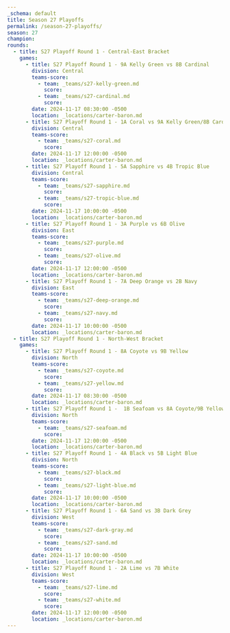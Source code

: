 ```yaml
---
_schema: default
title: Season 27 Playoffs
permalink: /season-27-playoffs/
season: 27
champion:
rounds:
  - title: S27 Playoff Round 1 - Central-East Bracket
    games:
      - title: S27 Playoff Round 1 - 9A Kelly Green vs 8B Cardinal
        division: Central
        teams-score:
          - team: _teams/s27-kelly-green.md
            score:
          - team: _teams/s27-cardinal.md
            score:
        date: 2024-11-17 08:30:00 -0500
        location: _locations/carter-baron.md
      - title: S27 Playoff Round 1 - 1A Coral vs 9A Kelly Green/8B Cardinal
        division: Central
        teams-score:
          - team: _teams/s27-coral.md
            score:
        date: 2024-11-17 12:00:00 -0500
        location: _locations/carter-baron.md
      - title: S27 Playoff Round 1 - 5A Sapphire vs 4B Tropic Blue
        division: Central
        teams-score:
          - team: _teams/s27-sapphire.md
            score:
          - team: _teams/s27-tropic-blue.md
            score:
        date: 2024-11-17 10:00:00 -0500
        location: _locations/carter-baron.md
      - title: S27 Playoff Round 1 - 3A Purple vs 6B Olive
        division: East
        teams-score:
          - team: _teams/s27-purple.md
            score:
          - team: _teams/s27-olive.md
            score:
        date: 2024-11-17 12:00:00 -0500
        location: _locations/carter-baron.md
      - title: S27 Playoff Round 1 - 7A Deep Orange vs 2B Navy
        division: East
        teams-score:
          - team: _teams/s27-deep-orange.md
            score:
          - team: _teams/s27-navy.md
            score:
        date: 2024-11-17 10:00:00 -0500
        location: _locations/carter-baron.md
  - title: S27 Playoff Round 1 - North-West Bracket
    games:
      - title: S27 Playoff Round 1 - 8A Coyote vs 9B Yellow
        division: North
        teams-score:
          - team: _teams/s27-coyote.md
            score:
          - team: _teams/s27-yellow.md
            score:
        date: 2024-11-17 08:30:00 -0500
        location: _locations/carter-baron.md
      - title: S27 Playoff Round 1 -  1B Seafoam vs 8A Coyote/9B Yellow
        division: North
        teams-score:
          - team: _teams/s27-seafoam.md
            score:
        date: 2024-11-17 12:00:00 -0500
        location: _locations/carter-baron.md
      - title: S27 Playoff Round 1 - 4A Black vs 5B Light Blue
        division: North
        teams-score:
          - team: _teams/s27-black.md
            score:
          - team: _teams/s27-light-blue.md
            score:
        date: 2024-11-17 10:00:00 -0500
        location: _locations/carter-baron.md
      - title: S27 Playoff Round 1 - 6A Sand vs 3B Dark Grey
        division: West
        teams-score:
          - team: _teams/s27-dark-gray.md
            score:
          - team: _teams/s27-sand.md
            score:
        date: 2024-11-17 10:00:00 -0500
        location: _locations/carter-baron.md
      - title: S27 Playoff Round 1 - 2A Lime vs 7B White
        division: West
        teams-score:
          - team: _teams/s27-lime.md
            score:
          - team: _teams/s27-white.md
            score:
        date: 2024-11-17 12:00:00 -0500
        location: _locations/carter-baron.md
---
```

